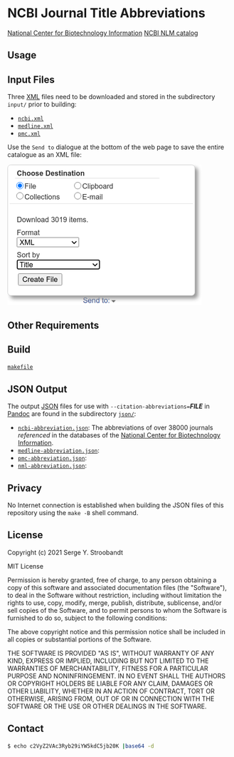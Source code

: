 # NCBI Journal Title Abbreviations

[National Center for Biotechnology Information][ncbi]
[NCBI NLM catalog](https://www.ncbi.nlm.nih.gov/nlmcatalog/journals)


## Usage


## Input Files

Three [XML](https://en.wikipedia.org/wiki/XML) files need to be downloaded and 
stored in the subdirectory `input/` prior to building:

- [`ncbi.xml`](https://www.ncbi.nlm.nih.gov/nlmcatalog/?term=ncbijournals)
- [`medline.xml`](https://www.ncbi.nlm.nih.gov/nlmcatalog?term=currentlyindexed)
- [`pmc.xml`](https://www.ncbi.nlm.nih.gov/nlmcatalog?term=journalspmc)


Use the `Send to` dialogue at the bottom of the web page
to save the entire catalogue as an XML file:

![](screenshot/send_to.png)


## Other Requirements


## Build

[`makefile`](../../../blob/master/ncbi/makefile)


## JSON Output

The output [JSON](https://en.wikipedia.org/wiki/JSON) files
for use with `--citation-abbreviations=`_**FILE**_
in [Pandoc](https://pandoc.org/MANUAL.html#specifying-a-citation-style)
are found in the subdirectory [`json/`](../../../blob/master/ncbi/json/):

- [`ncbi-abbreviation.json`][ncbi.json]: The abbreviations of over 38000 journals _referenced_ in the databases of the [National Center for Biotechnology Information][ncbi].
- [`medline-abbreviation.json`][medline.json]:
- [`pmc-abbreviation.json`][pmc.json]:
- [`nml-abbreviation.json`][nml.json]:


## Privacy

No Internet connection is established when building the JSON files
of this repository using the `make -B` shell command.


## License

Copyright (c) 2021 Serge Y. Stroobandt

MIT License

Permission is hereby granted, free of charge, to any person obtaining a copy
of this software and associated documentation files (the "Software"), to deal
in the Software without restriction, including without limitation the rights
to use, copy, modify, merge, publish, distribute, sublicense, and/or sell
copies of the Software, and to permit persons to whom the Software is
furnished to do so, subject to the following conditions:

The above copyright notice and this permission notice shall be included in all
copies or substantial portions of the Software.

THE SOFTWARE IS PROVIDED "AS IS", WITHOUT WARRANTY OF ANY KIND, EXPRESS OR
IMPLIED, INCLUDING BUT NOT LIMITED TO THE WARRANTIES OF MERCHANTABILITY,
FITNESS FOR A PARTICULAR PURPOSE AND NONINFRINGEMENT. IN NO EVENT SHALL THE
AUTHORS OR COPYRIGHT HOLDERS BE LIABLE FOR ANY CLAIM, DAMAGES OR OTHER
LIABILITY, WHETHER IN AN ACTION OF CONTRACT, TORT OR OTHERWISE, ARISING FROM,
OUT OF OR IN CONNECTION WITH THE SOFTWARE OR THE USE OR OTHER DEALINGS IN THE
SOFTWARE.


## Contact

```bash
$ echo c2VyZ2VAc3Ryb29iYW5kdC5jb20K |base64 -d
```


[ncbi.json]: ../../../blob/master/ncbi/json/ncbi-abbreviations.json
[medline.json]: ../../../blob/master/ncbi/json/medline-abbreviations.json
[pmc.json]: ../../../blob/master/ncbi/json/pmc-abbreviations.json
[nml.json]: ../../../blob/master/ncbi/json/nml-abbreviations.json
[ncbi]: https://en.wikipedia.org/wiki/National_Center_for_Biotechnology_Information
